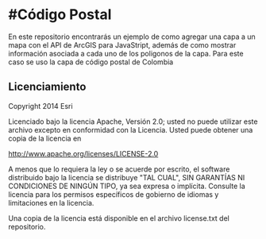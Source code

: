 #Código Postal
================

En este repositorio encontrarás un ejemplo de como agregar una capa a un mapa con el API de ArcGIS para JavaStript, además de como mostrar información asociada a cada uno de los poligonos de la capa.
Para este caso se uso la capa de código postal de Colombia

## Licenciamiento

Copyright 2014 Esri

Licenciado bajo la licencia Apache, Versión 2.0; usted no puede utilizar este archivo excepto en conformidad con la Licencia. Usted puede obtener una copia de la licencia en

http://www.apache.org/licenses/LICENSE-2.0

A menos que lo requiera la ley o se acuerde por escrito, el software distribuido bajo la licencia se distribuye "TAL CUAL", SIN GARANTÍAS NI CONDICIONES DE NINGÚN TIPO, ya sea expresa o implícita. Consulte la licencia para los permisos específicos de gobierno de idiomas y limitaciones en la licencia.

Una copia de la licencia está disponible en el archivo license.txt del repositorio.
